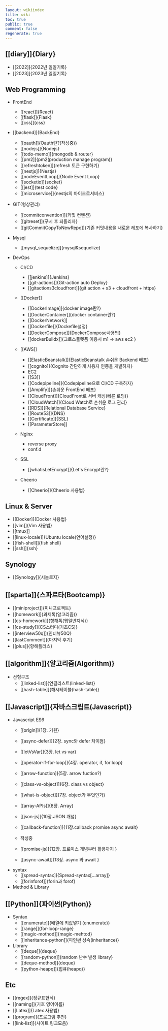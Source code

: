 ```yaml
---
layout: wikiindex
title: wiki
toc: true
public: true
comment: false
regenerate: true
---
```


## [[diary]]{Diary}

- [[2022]]{2022년 일일기록}
- [[2023]]{2023년 일일기록}

## Web Programming

- FrontEnd
  - [[react]]{React}
  - [[flask]]{Flask}
  - [[css]]{css}

- [[backend]]{BackEnd}
  - [[oauth]]{Oauth란?(작성중)}
  - [[nodejs]]{Nodejs}
  - [[todo-memo]]{mongodb & router}
  - [[pm2]]{pm2(production manage program)}
  - [[refreshtoken]]{refresh 토큰 구현하기}
  - [[nestjs]]{Nestjs}
  - [[nodeEventLoop]]{Node Event Loop}
  - [[socketio]]{socket}
  - [[jest]]{test code}
  - [[microservice]]{nestjs의 마이크로서비스}

- GIT(형상관리)
  - [[commitconvention]]{커밋 컨벤션}
  - [[gitreset]]{푸시 후 되돌리자}
  - [[gitCommitCopyToNewRepo]]{기존 커밋내용을 새로운 레포에 복사하기}

- Mysql
  - [[mysql_sequelize]]{mysql&sequelize}
  
- DevOps
  - CI/CD
    - [[jenkins]]{Jenkins}
    - [[git-actions]]{Git-action auto Deploy}
    - [[gitactions3cloudfront]]{git action + s3 + cloudfront + https}

  - [[Docker]]
    - [[DockerImage]]{docker image란?}
    - [[DockerContainer]]{docker container란?}
    - [[DockerNetwork]]
    - [[Dockerfile]]{Dockefile설정}
    - [[DockerCompose]]{DockerCompose사용법}
    - [[dockerBuildx]]{크로스플렛폼 이용시 m1 -> aws ec2 }

  - [[AWS]]
    - [[ElasticBeanstalk]]{ElasticBeanstalk 손쉬운 Backend 배포}
    - [[cognito]]{Cognito 간단하게 사용자 인증을 개발하자}
    - EC2
    - [[S3]]
    - [[Codepipeline]]{Codepipeline으로 CI/CD 구축하자}
    - [[Amplify]]{손쉬운 FrontEnd 배포}
    - [[CloudFront]]{CloudFront로 서버 캐싱(빠른 로딩)}
    - [[CloudWatch]]{Cloud Watch로 손쉬운 로그 관리}
    - [[RDS]]{Relational Database Service}
    - [[Route53]]{DNS}
    - [[Certificate]]{SSL}
    - [[ParameterStore]]
    
  - Nginx
    - reverse proxy
    - conf.d

  - SSL
    - [[whatisLetEncrypt]]{Let's Encrypt란?}

  - Cheerio
    - [[Cheerio]]{Cheerio 사용법}

## Linux & Server

- [[Docker]]{Docker 사용법}
- [[vim]]{Vim 사용법}
- [[tmux]]
- [[linux-locale]]{Ubuntu locale(언어설정)}
- [[fish-shell]]{fish shell}
- [[ssh]]{ssh}

## Synology

- [[Synology]]{시놀로지}

## [[sparta]]{스파르타(Bootcamp)}

- [[miniproject]]{미니프로젝트}
- [[homework]]{과제톡(알고리즘)}
- [[cs-homework]]{항해톡(웹일반지식)}
- [[cs-study]]{CS스터디(기초CS)}
- [[interview50q]]{인터뷰50Q}
- [[lastComment]]{마지막 후기}
- [[plus]]{항해플러스}

## [[algorithm]]{알고리즘(Algorithm)}

- 선형구조
  - [[linked-list]]{연결리스트(linked-list)}
  - [[hash-table]]{해시테이블(hash-table)}

## [[Javascript]]{자바스크립트(Javascript)}

- Javascript ES6
  - [[origin]]{1장. 기원}
  - [[async-defer]]{2장. sync와 defer 차이점}
  - [[letVsVar]]{3장. let vs var}
  - [[operator-if-for-loop]]{4장. operator, if, for loop}
  - [[arrow-function]]{5장. arrow fuction?}
  - [[class-vs-object]]{6장. class vs object}
  - [[what-is-object]]{7장. object가 무엇인가}
  - [[array-APIs]]{8장. Array}
  - [[json-js]]{10장.JSON 개념}
  - [[callback-function]]{11장.callback promise async await}

  - 작성중
  - [[promise-js]]{12장. 프로미스 개념부터 활용까지 }
  - [[async-await]]{13장. async 와 await }
- syntax
  - [[spread-syntax]]{Spread-syntax[...array]}
  - [[forinforof]]{forin과 forof}
- Method & Library

## [[Python]]{파이썬(Python)}

- Syntax
  - [[enumerate]]{배열에 키값넣기 (enumerate)}
  - [[range]]{for-loop-range}
  - [[magic-mothod]]{magic-mehtod}
  - [[inheritance-python]]{파인썬 상속(inheritance)}
- Library
  - [[deque]]{deque}
  - [[random-python]]{random 난수 발생 library}
  - [[deque-mothod]]{deque}
  - [[python-heapq]]{힙큐(heapq)}


## Etc

- [[regex]]{정규표현식}
- [[naming]]{기호 영어이름}
- [[Latex]]{Latex 사용법}
- [[program]]{프로그램 추천}
- [[link-list]]{사이트 링크모음}
